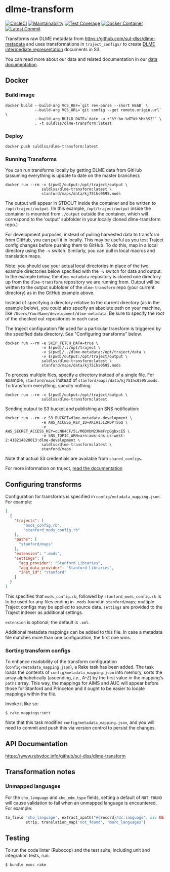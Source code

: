 # dlme-transform
[![CircleCI](https://circleci.com/gh/sul-dlss/dlme-transform.svg?style=svg)](https://circleci.com/gh/sul-dlss/dlme-transform "continuous integration status")
[![Maintainability](https://api.codeclimate.com/v1/badges/5c6bcb444addcfdcba8b/maintainability)](https://codeclimate.com/github/sul-dlss/dlme-transform/maintainability)
[![Test Coverage](https://api.codeclimate.com/v1/badges/5c6bcb444addcfdcba8b/test_coverage)](https://codeclimate.com/github/sul-dlss/dlme-transform/test_coverage)
[![Docker Container](https://images.microbadger.com/badges/image/suldlss/dlme-transform.svg)](https://microbadger.com/images/suldlss/dlme-transform "docker container image")
[![Latest Commit](https://images.microbadger.com/badges/commit/suldlss/dlme-transform.svg)](http://microbadger.com/images/suldlss/dlme-transform "latest commit")

Transforms raw DLME metadata from https://github.com/sul-dlss/dlme-metadata and
uses transformations in `traject_configs/` to create [DLME intermediate
representation](https://github.com/sul-dlss/dlme/blob/master/docs/application_profile.md)
documents in S3.

You can read more about our data and related documentation in our [data
documentation](./docs/README.md).

## Docker
### Build image
```shell
docker build --build-arg VCS_REF=`git rev-parse --short HEAD` \
             --build-arg VCS_URL=`git config --get remote.origin.url` \
             --build-arg BUILD_DATE=`date -u +"%Y-%m-%dT%H:%M:%SZ"` \
             . -t suldlss/dlme-transform:latest
```

### Deploy
```shell
docker push suldlss/dlme-transform:latest
```

### Running Transforms

You can run transforms locally by getting DLME data from GitHub (assuming
everything is update to date on the master branches):

```shell
docker run --rm -v $(pwd)/output:/opt/traject/output \
                suldlss/dlme-transform:latest \
                stanford/maps/data/kj751hs0595.mods
```

The output will appear in STDOUT inside the container and be written to
`/opt/traject/output`. (In this example, `/opt/traject/output` inside the
container is mounted from `./output` outside the container, which will
correspond to the 'output' subfolder in your locally cloned dlme-transform
repo.)

For development purposes, instead of pulling harvested data to transform from
GitHub, you can pull it in locally. This may be useful as you test Traject
config changes before pushing them to GitHub. To do this, map in a local
directory using the `-v` switch. Similarly, you can pull in local macros and
translation maps.

Note: you should use your actual local directories in place of the two example
directories below specified with the `-v` switch for data and output. In the
example below, the `dlme-metadata` repository is cloned one directory up from
the `dlme-transform` repository we are running from. Output will be written to
the output subfolder of the `dlme-transform` repo (your current directory) as in
the GitHub example above.

Instead of specifying a directory relative to the current directory (as in the
example below), you could also specify an absolute path on your machine, like
`/Users/YourName/development/dlme-metadata`. Be sure to specify the root of the
checked out repositories in each case.

The traject configuration file used for a particular transform is triggered by
the specified data directory. See "Configuring transforms" below.

```shell
docker run --rm -e SKIP_FETCH_DATA=true \
                -v $(pwd)/.:/opt/traject \
                -v $(pwd)/../dlme-metadata:/opt/traject/data \
                -v $(pwd)/output:/opt/traject/output \
                suldlss/dlme-transform:latest \
                stanford/maps/data/kj751hs0595.mods
```

To process multiple files, specify a directory instead of a single file. For
example, `stanford/maps` instead of `stanford/maps/data/kj751hs0595.mods`. To
transform everything, specify nothing.

```shell
docker run --rm -v $(pwd)/output:/opt/traject/output \
                suldlss/dlme-transform:latest
```


Sending output to S3 bucket and publishing an SNS notification:
```shell
docker run --rm -e S3_BUCKET=dlme-metadata-development \
                -e AWS_ACCESS_KEY_ID=AKIAIJIZROPT5GQ \
                -e AWS_SECRET_ACCESS_KEY=oLNK4CF/5L/M6DXbM2JNmFrpGgbxcE5 \
                -e SNS_TOPIC_ARN=arn:aws:sns:us-west-2:418214828013:dlme-development \
                suldlss/dlme-transform:latest \
                stanford/maps
```
Note that actual S3 credentials are available from `shared_configs`.

For more information on traject, [read the documentation](https://github.com/traject/traject#Traject)

## Configuring transforms

Configuration for transforms is specified in `config/metadata_mapping.json`. For example:

```json
[
  {
    "trajects": [
        "mods_config.rb",
        "stanford_mods_config.rb"
    ],
    "paths": [
      "stanford/maps"
    ],
    "extension": ".mods",
    "settings": {
      "agg_provider": "Stanford Libraries",
      "agg_data_provider": "Stanford Libraries",
      "inst_id": "stanford"
    }
  }
]
```

This specifies that `mods_config.rb`, followed by `stanford_mods_config.rb` is
to be used for any files ending in `.mods` found in `stanford/maps`; multiple
Traject configs may be applied to source data. `settings` are provided to the
Traject indexer as additional settings.

`extension` is optional; the default is `.xml`.

Additional metadata mappings can be added to this file. In case a metadata file
matches more than one configuration, the first one wins.

### Sorting transform configs

To enhance readability of the transform configuration (`config/metadata_mapping.json`), a Rake task has been added. The task loads the contents of `config/metadata_mapping.json` into memory, sorts the array alphabetically (ascending, *i.e.*, A-Z) by the first value in the mapping's `paths` array. This way, the mappings for AIMS and AUC will appear before those for Stanford and Princeton and it ought to be easier to locate mappings within the file.

Invoke it like so:

```shell
$ rake mappings:sort
```

Note that this task modifies `config/metadata_mapping.json`, and you will need to commit and push this via version control to persist the changes.

## API Documentation
https://www.rubydoc.info/github/sul-dlss/dlme-transform

## Transformation notes
### Unmapped languages
For the `cho_language` and `cho_edm_type` fields, setting a default of `NOT FOUND` will cause validation to fail when an
unmapped language is encountered. For example:

```ruby
to_field 'cho_language', extract_xpath("#{record}/dc:language", ns: NS), first_only,
         strip, translation_map('not_found', 'marc_languages')
```

## Testing

To run the code linter (Rubocop) and the test suite, including unit and integration tests, run:

```shell
$ bundle exec rake
```
